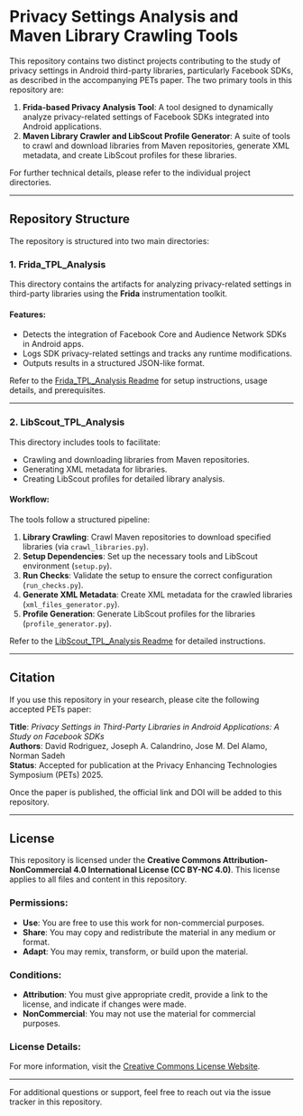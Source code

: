 # Privacy Settings Analysis and Maven Library Crawling Tools

This repository contains two distinct projects contributing to the study of privacy settings in Android third-party libraries, particularly Facebook SDKs, as described in the accompanying PETs paper. The two primary tools in this repository are:

1. **Frida-based Privacy Analysis Tool**: A tool designed to dynamically analyze privacy-related settings of Facebook SDKs integrated into Android applications.
2. **Maven Library Crawler and LibScout Profile Generator**: A suite of tools to crawl and download libraries from Maven repositories, generate XML metadata, and create LibScout profiles for these libraries.

For further technical details, please refer to the individual project directories.

---

## Repository Structure

The repository is structured into two main directories:

### 1. **Frida_TPL_Analysis**
This directory contains the artifacts for analyzing privacy-related settings in third-party libraries using the **Frida** instrumentation toolkit.

#### Features:
- Detects the integration of Facebook Core and Audience Network SDKs in Android apps.
- Logs SDK privacy-related settings and tracks any runtime modifications.
- Outputs results in a structured JSON-like format.

Refer to the [Frida_TPL_Analysis Readme](Frida_TPL_Analysis/Readme.md) for setup instructions, usage details, and prerequisites.

---

### 2. **LibScout_TPL_Analysis**
This directory includes tools to facilitate:
- Crawling and downloading libraries from Maven repositories.
- Generating XML metadata for libraries.
- Creating LibScout profiles for detailed library analysis.

#### Workflow:
The tools follow a structured pipeline:
1. **Library Crawling**: Crawl Maven repositories to download specified libraries (via `crawl_libraries.py`).
2. **Setup Dependencies**: Set up the necessary tools and LibScout environment (`setup.py`).
3. **Run Checks**: Validate the setup to ensure the correct configuration (`run_checks.py`).
4. **Generate XML Metadata**: Create XML metadata for the crawled libraries (`xml_files_generator.py`).
5. **Profile Generation**: Generate LibScout profiles for the libraries (`profile_generator.py`).

Refer to the [LibScout_TPL_Analysis Readme](LibScout_TPL_Analysis/Readme.md) for detailed instructions.

---

## Citation

If you use this repository in your research, please cite the following accepted PETs paper:

**Title**: *Privacy Settings in Third-Party Libraries in Android Applications: A Study on Facebook SDKs*  
**Authors**: David Rodriguez, Joseph A. Calandrino, Jose M. Del Alamo, Norman Sadeh  
**Status**: Accepted for publication at the Privacy Enhancing Technologies Symposium (PETs) 2025.

Once the paper is published, the official link and DOI will be added to this repository.

---

## License

This repository is licensed under the **Creative Commons Attribution-NonCommercial 4.0 International License (CC BY-NC 4.0)**. This license applies to all files and content in this repository.

### Permissions:
- **Use**: You are free to use this work for non-commercial purposes.
- **Share**: You may copy and redistribute the material in any medium or format.
- **Adapt**: You may remix, transform, or build upon the material.

### Conditions:
- **Attribution**: You must give appropriate credit, provide a link to the license, and indicate if changes were made.
- **NonCommercial**: You may not use the material for commercial purposes.

### License Details:
For more information, visit the [Creative Commons License Website](https://creativecommons.org/licenses/by-nc/4.0/).

---

For additional questions or support, feel free to reach out via the issue tracker in this repository.
